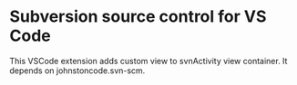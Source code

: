 # Subversion source control for VS Code

This VSCode extension adds custom view to svnActivity view container. It depends on johnstoncode.svn-scm.
